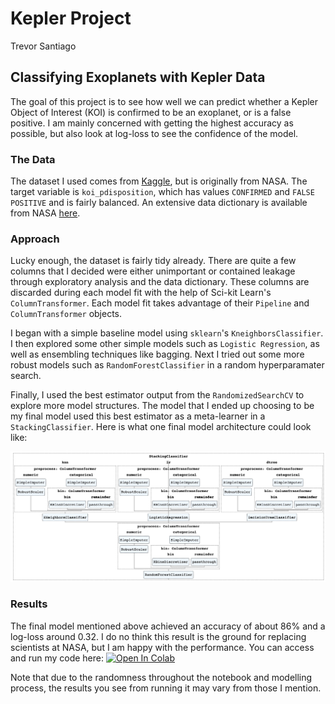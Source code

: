 # Kepler Project
Trevor Santiago

## Classifying Exoplanets with Kepler Data

The goal of this project is to see how well we can predict whether a Kepler Object of Interest (KOI) is confirmed to be an exoplanet, or is a false positive. I am mainly concerned with getting the highest accuracy as possible, but also look at log-loss to see the confidence of the model.

### The Data

The dataset I used comes from [Kaggle](https://www.kaggle.com/nasa/kepler-exoplanet-search-results), but is originally from NASA. The target variable is `koi_pdisposition`, which has values `CONFIRMED` and `FALSE POSITIVE` and is fairly balanced. An extensive data dictionary is available from NASA [here](https://exoplanetarchive.ipac.caltech.edu/docs/API_kepcandidate_columns.html).

### Approach

Lucky enough, the dataset is fairly tidy already. There are quite a few columns that I decided were either unimportant or contained leakage through exploratory analysis and the data dictionary. These columns are discarded during each model fit with the help of Sci-kit Learn's `ColumnTransformer`. Each model fit takes advantage of their `Pipeline` and `ColumnTransformer` objects.

I began with a simple baseline model using `sklearn`'s `KneighborsClassifier`. I then explored some other simple models such as `Logistic Regression`, as well as ensembling techniques like bagging. Next I tried out some more robust models such as `RandomForestClassifier` in a random hyperparamater search.

Finally, I used the best estimator output from the `RandomizedSearchCV` to explore more model structures. The model that I ended up choosing to be my final model used this best estimator as a meta-learner in a `StackingClassifier`. Here is what one final model architecture could look like:

![Model Pipeline example](Model_architecture_example.png)

### Results

The final model mentioned above achieved an accuracy of about 86% and a log-loss around 0.32. I do no think this result is the ground for replacing scientists at NASA, but I am happy with the performance. You can access and run my code here: [![Open In Colab](https://colab.research.google.com/assets/colab-badge.svg)](https://colab.research.google.com/github/trevor-santiago/Kepler_project/)

Note that due to the randomness throughout the notebook and modelling process, the results you see from running it may vary from those I mention.
